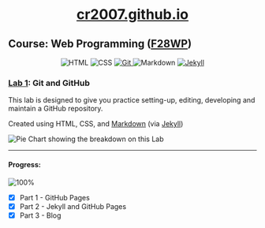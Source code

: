 <div align="center">
   
# [cr2007.github.io](https://cr2007.github.io)
    
</div>

## Course: Web Programming ([F28WP](https://www.hw.ac.uk/documents/pams/202122/F28WP_202122.pdf))

<div align="center">
<img alt="HTML" title="HyperText Markup Language" src="https://img.shields.io/badge/HTML-informational?style=flat-sqaure&logo=html5&logoColor=white&color=E34F26">
<img alt="CSS" title="Cascading Style Sheets" src="https://img.shields.io/badge/CSS-informational?style=flat-sqaure&logo=css3&logoColor=white&color=1572B6">
<a href="https://www.git-scm.com">
<img alt="Git" title="Version Control System" src="https://img.shields.io/badge/Git-informational?style=flat-sqaure&logo=git&logoColor=white&color=F05032">
</a>
<img alt="Markdown" title="Markup Language to format text" src="https://img.shields.io/badge/Markdown-informational?style=flat-sqaure&logo=markdown&logoColor=white&color=000000">
<a href="https://github.com/jekyll/jekyll">
<img alt="Jekyll" title="A blog-aware, static website generator in Ruby" src="https://img.shields.io/badge/Jekyll-informational?style=flat-sqaure&logo=jekyll&logoColor=white&color=CC0000">
</a>
</div>

### [Lab 1](Lab1%20GitHub.pdf): Git and GitHub

This lab is designed to give you practice setting-up, editing, developing and maintain a GitHub repository.

Created using <span title="HyperText Markup Language">HTML</span>, <span title="Cascading Style Sheets">CSS</span>, and <a title="Simple, and easy-to-use markup language" href="https://www.markdownguide.org/">Markdown</a> (via <a title="A blog-aware, static website generator in Ruby" href="https://jekyllrb.com/">Jekyll</a>)

![Pie Chart showing the breakdown on this Lab](https://mermaid.ink/img/eyJjb2RlIjoicGllIHRpdGxlIFBldHMgYWRvcHRlZCBieSB2b2x1bnRlZXJzXG4gICAgXCJQYXJ0IDFcIiA6IDVcbiAgICBcIlBhcnQgMlwiIDogMi41XG4gICAgXCJQYXJ0IDNcIiA6IDIuNVxuICAgICAgICAgICAgIiwibWVybWFpZCI6eyJ0aGVtZSI6ImRlZmF1bHQifSwidXBkYXRlRWRpdG9yIjpmYWxzZSwiYXV0b1N5bmMiOnRydWUsInVwZGF0ZURpYWdyYW0iOmZhbHNlfQ)

---

#### Progress:

![100%](https://progress-bar.dev/100)

- [x] Part 1 - GitHub Pages
- [x] Part 2 - Jekyll and GitHub Pages
- [x] Part 3 - Blog

